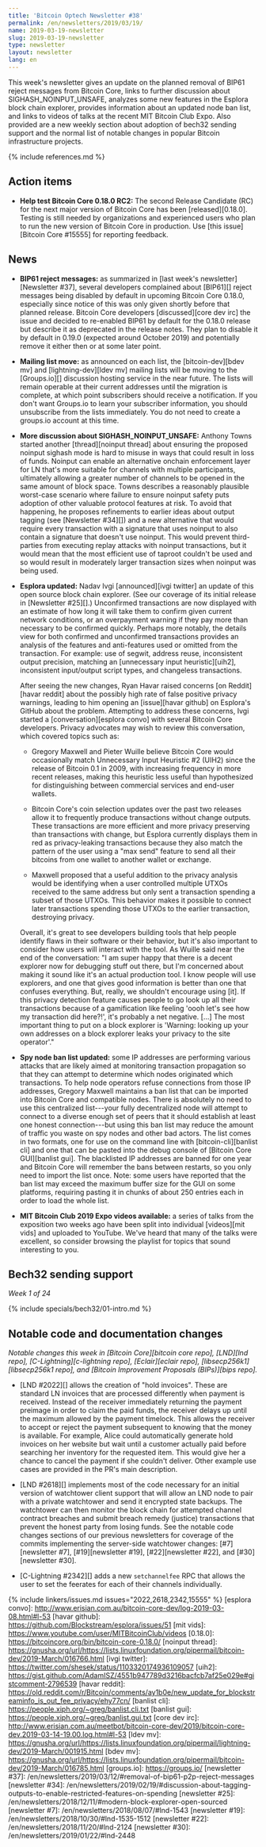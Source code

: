 ```yaml
---
title: 'Bitcoin Optech Newsletter #38'
permalink: /en/newsletters/2019/03/19/
name: 2019-03-19-newsletter
slug: 2019-03-19-newsletter
type: newsletter
layout: newsletter
lang: en
---
```

This week's newsletter gives an update on the planned removal of BIP61
reject messages from Bitcoin Core, links to further discussion about
SIGHASH_NOINPUT_UNSAFE, analyzes some new features in the Esplora block
chain explorer, provides information about an updated node ban list,
and links to videos of talks at the recent MIT Bitcoin Club Expo.  Also
provided are a new weekly section about adoption of bech32 sending
support and the normal list of notable changes in popular Bitcoin
infrastructure projects.

{% include references.md %}

## Action items

- **Help test Bitcoin Core 0.18.0 RC2:** The second Release Candidate
  (RC) for the next major version of Bitcoin Core has been [released][0.18.0].
  Testing is still needed by organizations and experienced users who
  plan to run the new version of Bitcoin Core in production.  Use [this
  issue][Bitcoin Core #15555] for reporting feedback.

## News

- **BIP61 reject messages:** as summarized in [last week's
  newsletter][Newsletter #37], several developers complained about
  [BIP61][] reject messages being disabled by default in upcoming
  Bitcoin Core 0.18.0, especially since notice of this was only given
  shortly before that planned release.  Bitcoin Core developers
  [discussed][core dev irc] the issue and decided to re-enabled BIP61 by
  default for the 0.18.0 release but describe it as deprecated in the
  release notes.  They plan to disable it by default in 0.19.0 (expected
  around October 2019) and potentially remove it either then or at some
  later point.

- **Mailing list move:** as announced on each list, the
  [bitcoin-dev][bdev mv] and [lightning-dev][ldev mv] mailing lists will
  be moving to the [Groups.io][] discussion hosting
  service in the near future.  The lists will remain operable at their
  current addresses until the migration is complete, at which point
  subscribers should receive a notification.  If you don't want
  Groups.io to learn your subscriber information, you should unsubscribe
  from the lists immediately.  You do not need to create a groups.io
  account at this time.

- **More discussion about SIGHASH_NOINPUT_UNSAFE:** Anthony Towns
  started another [thread][noinput thread] about ensuring the proposed
  noinput sighash mode is hard to misuse in ways that could result in
  loss of funds.  Noinput can enable an alternative onchain enforcement
  layer for LN that's more suitable for channels with multiple
  participants, ultimately allowing a greater number of channels to be
  opened in the same amount of block space.  Towns describes a
  reasonably plausible worst-case scenario where failure to ensure
  noinput safety puts adoption of other valuable protocol features at
  risk.  To avoid that happening, he proposes refinements to earlier
  ideas about output tagging (see [Newsletter #34][]) and a new
  alternative that would require every transaction with a signature that
  uses noinput to also contain a signature that doesn't use noinput.
  This would prevent third-parties from executing replay attacks with
  noinput transactions, but it would mean that the most efficient use of
  taproot couldn't be used and so would result in
  moderately larger transaction sizes when noinput was being used.

- **Esplora updated:** Nadav Ivgi [announced][ivgi twitter] an update of
  this open source block chain explorer.  (See our coverage of its
  initial release in [Newsletter #25][].)  Unconfirmed transactions are
  now displayed with an estimate of how long it will take them to
  confirm given current network conditions, or an overpayment warning if
  they pay more than necessary to be confirmed quickly.  Perhaps more
  notably, the details view for both confirmed and unconfirmed
  transactions provides an analysis of the features and anti-features
  used or omitted from the transaction.  For example: use of segwit,
  address reuse, inconsistent output precision, matching an [unnecessary
  input heuristic][uih2], inconsistent input/output script types, and
  changeless transactions.

  After seeing the new changes, Ryan Havar raised concerns [on
  Reddit][havar reddit] about the possibly high rate of false positive
  privacy warnings, leading to him opening an [issue][havar github] on
  Esplora's GitHub about the problem.  Attempting to address
  these concerns, Ivgi started a [conversation][esplora convo] with
  several Bitcoin Core developers.  Privacy advocates may wish to
  review this conversation, which covered topics such as:

  - Gregory Maxwell and Pieter Wuille believe Bitcoin Core would
    occasionally match Unnecessary Input Heuristic #2 (UIH2) since
    the release of Bitcoin 0.1 in 2009, with increasing frequency in
    more recent releases, making this heuristic less useful than
    hypothesized for distinguishing between commercial services and
    end-user wallets.

  - Bitcoin Core's coin selection updates over the past two releases
    allow it to frequently produce transactions without change outputs.
    These transactions are more efficient and more privacy
    preserving than transactions with change, but Esplora currently
    displays them in red as privacy-leaking transactions because they also match the
    pattern of the user using a "max send" feature to send all their
    bitcoins from one wallet to another wallet or exchange.

  - Maxwell proposed that a useful addition to the privacy analysis would
    be identifying when a user controlled multiple UTXOs received to
    the same address but only sent a transaction spending a subset of
    those UTXOs.  This behavior makes it possible to connect later
    transactions spending those UTXOs to the earlier transaction,
    destroying privacy.

  Overall, it's great to see developers building tools that help
  people identify flaws in their software or their behavior, but it's
  also important to consider how users will interact with the tool.
  As Wuille said near the end of the conversation: "I am super happy
  that there is a decent explorer now for debugging stuff out there,
  but I'm concerned about making it sound like it's an actual
  production tool.  I know people will use explorers, and one that
  gives good information is better than one that confuses everything.
  But, really, we shouldn't encourage using [it].  If this privacy
  detection feature causes people to go look up all their transactions
  because of a gamification like feeling 'oooh let's see how my
  transaction did here?!', it's probably a net negative. [...] The
  most important thing to put on a block explorer is 'Warning: looking
  up your own addresses on a block explorer leaks your privacy to the
  site operator'."

- **Spy node ban list updated:** some IP addresses are performing
  various attacks that are likely aimed at monitoring transaction
  propagation so that they can attempt to determine which nodes
  originated which transactions.
  To help node operators refuse
  connections from those IP addresses, Gregory Maxwell maintains a
  ban list that can be imported into Bitcoin Core and compatible nodes.
  There is absolutely no need to use this centralized list---your fully
  decentralized node will attempt to connect to a diverse enough set of
  peers that it should establish at least one honest connection---but
  using this ban list may reduce the amount of traffic you waste on spy
  nodes and other bad actors.  The list comes in two formats, one for
  use on the command line with [bitcoin-cli][banlist cli] and one that
  can be pasted into the debug console of [Bitcoin Core GUI][banlist
  gui].  The blacklisted IP addresses are banned for one year and
  Bitcoin Core will remember the bans between restarts, so you only need
  to import the list once.  Note: some users have reported that the
  ban list may exceed the maximum buffer size for the GUI on some
  platforms, requiring pasting it in chunks of about 250 entries each in
  order to load the whole list.

- **MIT Bitcoin Club 2019 Expo videos available:** a series of talks
  from the exposition two weeks ago have been split into individual
  [videos][mit vids] and uploaded to YouTube.  We've heard that many of
  the talks were excellent, so consider browsing the playlist for topics
  that sound interesting to you.

## Bech32 sending support

*Week 1 of 24*

{% include specials/bech32/01-intro.md %}

## Notable code and documentation changes

*Notable changes this week in [Bitcoin Core][bitcoin core repo],
[LND][lnd repo], [C-Lightning][c-lightning repo], [Eclair][eclair repo],
[libsecp256k1][libsecp256k1 repo], and [Bitcoin Improvement Proposals
(BIPs)][bips repo].*

- [LND #2022][] allows the creation of "hold invoices".  These are standard
  LN invoices that are processed differently when payment is received.
  Instead of the receiver immediately returning the payment preimage
  in order to claim the paid funds, the receiver delays up until the maximum
  allowed by the payment timelock.  This allows the receiver to accept
  or reject the payment subsequent to knowing that the money is
  available.  For example, Alice could automatically generate hold
  invoices on her website but wait until a customer actually paid before
  searching her inventory for the requested item.  This would give her a
  chance to cancel the payment if she couldn't deliver.  Other example
  use cases are provided in the PR's main description.

- [LND #2618][] implements most of the code necessary for an initial
  version of watchtower client support that will allow an LND node to
  pair with a private watchtower and send it encrypted state backups.
  The watchtower can then monitor the block chain for attempted channel
  contract breaches and submit breach remedy (justice) transactions that
  prevent the honest party from losing funds.  See the notable code
  changes sections of our previous newsletters for coverage of the
  commits implementing the server-side watchtower changes:
  [#7][newsletter #7], [#19][newsletter #19], [#22][newsletter #22], and
  [#30][newsletter #30].

- [C-Lightning #2342][] adds a new `setchannelfee` RPC that allows the
  user to set the feerates for each of their channels individually.

{% include linkers/issues.md issues="2022,2618,2342,15555" %}
[esplora convo]: http://www.erisian.com.au/bitcoin-core-dev/log-2019-03-08.html#l-53
[havar github]: https://github.com/Blockstream/esplora/issues/51
[mit vids]: https://www.youtube.com/user/MITBitcoinClub/videos
[0.18.0]: https://bitcoincore.org/bin/bitcoin-core-0.18.0/
[noinput thread]: https://gnusha.org/url/https://lists.linuxfoundation.org/pipermail/bitcoin-dev/2019-March/016766.html
[ivgi twitter]: https://twitter.com/shesek/status/1103320174936109057
[uih2]: https://gist.github.com/AdamISZ/4551b947789d3216bacfcb7af25e029e#gistcomment-2796539
[havar reddit]: https://old.reddit.com/r/Bitcoin/comments/ay1b0e/new_update_for_blockstreaminfo_is_out_fee_privacy/ehy77cn/
[banlist cli]: https://people.xiph.org/~greg/banlist.cli.txt
[banlist gui]: https://people.xiph.org/~greg/banlist.gui.txt
[core dev irc]: http://www.erisian.com.au/meetbot/bitcoin-core-dev/2019/bitcoin-core-dev.2019-03-14-19.00.log.html#l-53
[ldev mv]: https://gnusha.org/url/https://lists.linuxfoundation.org/pipermail/lightning-dev/2019-March/001915.html
[bdev mv]: https://gnusha.org/url/https://lists.linuxfoundation.org/pipermail/bitcoin-dev/2019-March/016785.html
[groups.io]: https://groups.io/
[newsletter #37]: /en/newsletters/2019/03/12/#removal-of-bip61-p2p-reject-messages
[newsletter #34]: /en/newsletters/2019/02/19/#discussion-about-tagging-outputs-to-enable-restricted-features-on-spending
[newsletter #25]: /en/newsletters/2018/12/11/#modern-block-explorer-open-sourced
[newsletter #7]: /en/newsletters/2018/08/07/#lnd-1543
[newsletter #19]: /en/newsletters/2018/10/30/#lnd-1535-1512
[newsletter #22]: /en/newsletters/2018/11/20/#lnd-2124
[newsletter #30]: /en/newsletters/2019/01/22/#lnd-2448
